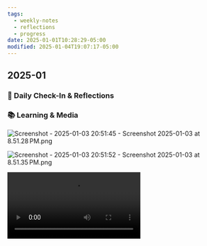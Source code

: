 ```yaml
---
tags:
  - weekly-notes
  - reflections
  - progress
date: 2025-01-01T10:28:29-05:00
modified: 2025-01-04T19:07:17-05:00
---
```

## 2025-01
### 🌟 Daily Check-In & Reflections

<!-- Note any physical activity, mindfulness practice, or self-care -->

### 📚 Learning & Media
<!-- Books, articles, movies, TV shows, podcasts consumed -->

![Screenshot - 2025-01-03 20:51:45 - Screenshot 2025-01-03 at 8.51.28 PM.png](http://res.cloudinary.com/ejf/image/upload/v1735955504/Screenshot_2025-01-03_at_8.51.28_PM.png)

![Screenshot - 2025-01-03 20:51:52 - Screenshot 2025-01-03 at 8.51.35 PM.png](http://res.cloudinary.com/ejf/image/upload/v1735955511/Screenshot_2025-01-03_at_8.51.35_PM.png)

![Screenshot - 2025-01-03 20:58:37 - Screen Recording 2025-01-03 at 8.57.57 PM.mov](http://res.cloudinary.com/ejf/video/upload/v1735955915/Screen_Recording_2025-01-03_at_8.57.57_PM.mov)
